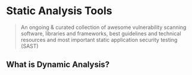 # Static Analysis Tools
> An ongoing & curated collection of awesome vulnerability scanning software, libraries and frameworks, best guidelines and technical resources and most important static application security testing (SAST)


## What is Dynamic Analysis?

